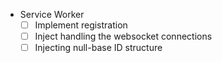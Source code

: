 - Service Worker
  - [ ] Implement registration
  - [ ] Inject handling the websocket connections
  - [ ] Injecting null-base ID structure
